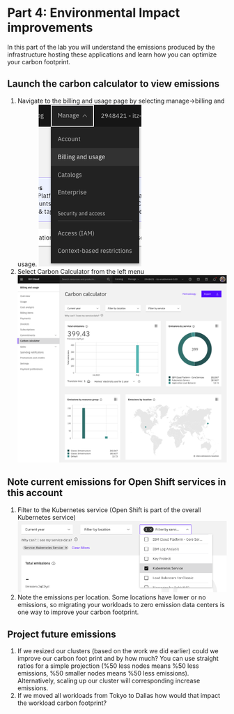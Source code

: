 # Part 4: Environmental Impact improvements

In this part of the lab you will understand the emissions produced by the infrastructure hosting these applications and learn how you can optimize your carbon footprint.

## Launch the carbon calculator to view emissions
1. Navigate to the billing and usage page by selecting manage->billing and usage.
![billing and usage](images/billing-usage.png ':size=400')
1. Select Carbon Calculator from the left menu
![carbon calculator](images/carbon-calc.png ':size=600')

## Note current emissions for Open Shift services in this account
1. Filter to the Kubernetes service (Open Shift is part of the overall Kubernetes service)
![kub filter](images/kub-filter.png ':size=600')
1. Note the emissions per location.  Some locations have lower or no emissions, so migrating your workloads to zero emission data centers is one way to improve your carbon footprint.

## Project future emissions
1. If we resized our clusters (based on the work we did earlier) could we improve our carbon foot print and by how much?  You can use straight ratios for a simple projection (%50 less nodes means %50 less emissions, %50 smaller nodes means %50 less emissions).  Alternatively, scaling up our cluster will corresponding increase emissions.
1. If we moved all workloads from Tokyo to Dallas how would that impact the workload carbon footprint?
